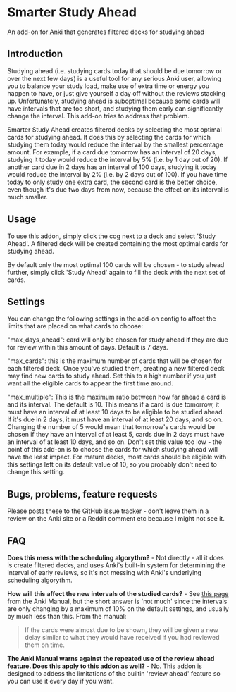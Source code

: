 # Smarter Study Ahead
An add-on for Anki that generates filtered decks for studying ahead

## Introduction
Studying ahead (i.e. studying cards today that should be due tomorrow or over the next few days) is a useful tool for any serious Anki user, allowing you to balance your study load, make use of extra time or energy you happen to have, or just give yourself a day off without the reviews stacking up. Unfortunately, studying ahead is suboptimal because some cards will have intervals that are too short, and studying them early can significantly change the interval. This add-on tries to address that problem.

Smarter Study Ahead creates filtered decks by selecting the most optimal cards for studying ahead. It does this by selecting the cards for which studying them today would reduce the interval by the smallest percentage amount. For example, if a card due tomorrow has an interval of 20 days, studying it today would reduce the interval by 5% (i.e. by 1 day out of 20). If another card due in 2 days has an interval of 100 days, studying it today would reduce the interval by 2% (i.e. by 2 days out of 100). If you have time today to only study one extra card, the second card is the better choice, even though it's due two days from now, because the effect on its interval is much smaller.

## Usage
To use this addon, simply click the cog next to a deck and select 'Study Ahead'. A filtered deck will be created containing the most optimal cards for studying ahead.  

By default only the most optimal 100 cards will be chosen - to study ahead further, simply click 'Study Ahead' again to fill the deck with the next set of cards. 

## Settings
You can change the following settings in the add-on config to affect the limits that are placed on what cards to choose:

"max_days_ahead": card will only be chosen for study ahead if they are due for review within this amount of days. Default is 7 days. 

"max_cards": this is the maximum number of cards that will be chosen for each filtered deck. Once you've studied them, creating a new filtered deck may find new cards to study ahead. Set this to a high number if you just want all the eligible cards to appear the first time around.

"max_multiple": This is the maximum ratio between how far ahead a card is and its interval. The default is 10. This means if a card is due tomorrow, it must have an interval of at least 10 days to be eligible to be studied ahead. If it's due in 2 days, it must have an interval of at least 20 days, and so on. Changing the number of 5 would mean that tomorrow's cards would be chosen if they have an interval of at least 5, cards due in 2 days must have an interval of at least 10 days, and so on. Don't set this value too low - the point of this add-on is to choose the cards for which studying ahead will have the least impact. For mature decks, most cards should be eligible with this settings left on its default value of 10, so you probably don't need to change this setting.

## Bugs, problems, feature requests
Please posts these to the GitHub issue tracker - don't leave them in a review on the Anki site or a Reddit comment etc because I might not see it.

## FAQ
**Does this mess with the scheduling algorythm?** - Not directly - all it does is create filtered decks, and uses Anki's built-in system for determining the interval of early reviews, so it's not messing with Anki's underlying scheduling algorythm.

**How will this affect the new intervals of the studied cards?** - See <a href=https://docs.ankiweb.net/filtered-decks.html#reviewing-ahead>this page</a> from the Anki Manual, but the short answer is 'not much' since the intervals are only changing by a maximum of 10% on the default settings, and usually by much less than this. From the manual:

> If the cards were almost due to be shown, they will be given a new delay similar to what they would have received if you had reviewed them on time.

**The Anki Manual warns against the repeated use of the review ahead feature. Does this apply to this addon as well?** - No. This addon is designed to addess the limitations of the builtin 'review ahead' feature so you can use it every day if you want.